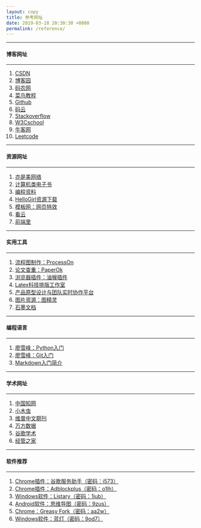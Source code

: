 ```yaml
---
layout: copy
title: 参考网址
date: 2019-03-18 20:30:30 +0800
permalink: /reference/
---
```


<style>
abbr {text-decoration: none;}
</style>

<hr><h4 class="btn btn-info btn-lg">博客网址</h4><hr>
<ol class="rectangle-list">
<li><a href="https://www.csdn.net/" target="_blank">CSDN</a></li>
<li><a href="https://www.cnblogs.com/" target="_blank">博客园</a></li>
<li><a href="http://www.codeceo.com/" target="_blank">码农网</a></li>
<li><a href="http://www.runoob.com/" target="_blank">菜鸟教程</a></li>
<li><a href="https://github.com/" target="_blank">Github</a></li>
<li><a href="https://gitee.com/" target="_blank">码云</a></li>
<li><a href="https://stackoverflow.com/" target="_blank">Stackoverflow</a></li>
<li><a href="https://www.w3cschool.cn/" target="_blank">W3Cschool</a></li>
<li><a href="https://www.nowcoder.com/" target="_blank">牛客网</a></li>
<li><a href="https://leetcode-cn.com/" target="_blank">Leetcode</a></li>
</ol>

<hr><h4 class="btn btn-primary btn-lg">资源网址</h4><hr>
<ol class="rounded-list">
<li><a href="http://www.yishimei.cn/" target="_blank">亦是美网络</a></li>
<li><a href="https://github.com/fuhmmin/it-ebooks-cn" target="_blank">计算机类电子书</a></li>
<li><a href="https://github.com/FangWW/Document" target="_blank">编程资料</a></li>
<li><a href="https://www.jqhtml.com/down/" target="_blank">HelloGirl资源下载</a></li>
<li><a href="http://www.mobanwang.com/" target="_blank">模板网：网页特效</a></li>
<li><a href="https://www.kancloud.cn/explore/" target="_blank">看云</a></li>
<li><a href="http://www.yyyweb.com/" target="_blank">前端里</a></li>
</ol>

<hr><h4 class="btn btn-info btn-lg">实用工具</h4><hr>
<ol class="rectangle-list">
<li><a href="https://www.processon.com/" target="_blank">流程图制作：ProcessOn</a></li>
<li><a href="https://www.paperok.com/" target="_blank">论文查重：PaperOk</a></li>
<li><a href="https://greasyfork.org/zh-CN/" target="_blank">浏览器插件：油猴插件</a></li>
<li><a href="http://www.latexstudio.net/" target="_blank">Latex科技排版工作室</a></li>
<li><a href="https://www.xiaopiu.com/" target="_blank">产品原型设计与团队实时协作平台</a></li>
<li><a href="http://616pic.com/" target="_blank">图片资源：图精灵</a></li>
<li><a href="https://shimo.im/" target="_blank">石墨文档</a></li>
</ol>

<hr><h4 class="btn btn-primary btn-lg">编程语言</h4><hr>
<ol class="rounded-list">
<li><a href="https://www.liaoxuefeng.com/wiki/0014316089557264a6b348958f449949df42a6d3a2e542c000" target="_blank">廖雪峰：Python入门</a></li>
<li><a href="https://www.liaoxuefeng.com/wiki/0013739516305929606dd18361248578c67b8067c8c017b000" target="_blank">廖雪峰：Git入门</a></li>
<li><a href="http://xianbai.me/learn-md/article/about/readme.html" target="_blank">Markdown入门简介</a></li>
</ol>

<hr><h4 class="btn btn-info btn-lg">学术网址</h4><hr>
<ol class="rectangle-list">
<li><a href="http://www.cnki.net/" target="_blank">中国知网</a></li>
<li><a href="http://muchong.com/" target="_blank">小木虫</a></li>
<li><a href="http://lib.cqvip.com/" target="_blank">维普中文期刊</a></li>
<li><a href="http://librarian.wanfangdata.com.cn/" target="_blank">万方数据</a></li>
<li><a href="https://scholar.google.com.hk/" target="_blank">谷歌学术</a></li>
<li><a href="https://bbs.pinggu.org/forum-109-1.html" target="_blank">经管之家</a></li>
</ol>

<hr><h4 class="btn btn-primary btn-lg">软件推荐</h4><hr>
<ol class="rounded-list">
<li><a href="https://pan.baidu.com/s/1lZQDyYAD6eAlycsRUMxBrg" target="_blank">Chrome插件：谷歌服务助手（密码：i573）</a></li>
<li><a href="https://pan.baidu.com/s/1ZExCrjad5wyjNLlBKBFMmQ" target="_blank">Chrome插件：Adblockplus（密码：o1lh）</a></li>
<li><a href="https://pan.baidu.com/s/1fFuogSuxVT3bzEOhRv1IXg" target="_blank">Windows软件：Listary（密码：1iub）</a></li>
<li><a href="https://pan.baidu.com/s/1BzPCsF-uL1ZYs5_N9Zkk0A" target="_blank">Android软件：思维导图（密码：9zus）</a></li>
<li><a href="https://pan.baidu.com/s/1Rv5RUlBIfBVsoWmD4JIgqg" target="_blank">Chrome：Greasy Fork（密码：aa2w）</a></li>
<li><a href="https://pan.baidu.com/s/1Q0K4UItpPsRWwWMXq3KawA" target="_blank">Windows软件：蓝灯（密码：9od7）</a></li>
</ol>